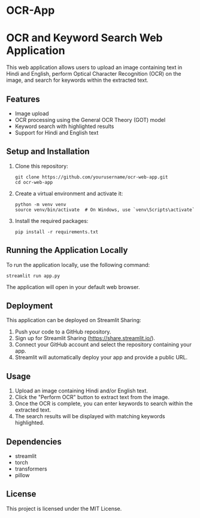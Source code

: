 # OCR-App
# OCR and Keyword Search Web Application

This web application allows users to upload an image containing text in Hindi and English, perform Optical Character Recognition (OCR) on the image, and search for keywords within the extracted text.

## Features

- Image upload
- OCR processing using the General OCR Theory (GOT) model
- Keyword search with highlighted results
- Support for Hindi and English text

## Setup and Installation

1. Clone this repository:
   ```
   git clone https://github.com/yourusername/ocr-web-app.git
   cd ocr-web-app
   ```

2. Create a virtual environment and activate it:
   ```
   python -m venv venv
   source venv/bin/activate  # On Windows, use `venv\Scripts\activate`
   ```

3. Install the required packages:
   ```
   pip install -r requirements.txt
   ```

## Running the Application Locally

To run the application locally, use the following command:

```
streamlit run app.py
```

The application will open in your default web browser.

## Deployment

This application can be deployed on Streamlit Sharing:

1. Push your code to a GitHub repository.
2. Sign up for Streamlit Sharing (https://share.streamlit.io/).
3. Connect your GitHub account and select the repository containing your app.
4. Streamlit will automatically deploy your app and provide a public URL.

## Usage

1. Upload an image containing Hindi and/or English text.
2. Click the "Perform OCR" button to extract text from the image.
3. Once the OCR is complete, you can enter keywords to search within the extracted text.
4. The search results will be displayed with matching keywords highlighted.

## Dependencies

- streamlit
- torch
- transformers
- pillow

## License

This project is licensed under the MIT License.
